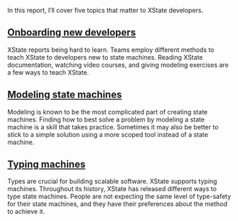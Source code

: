 In this report, I’ll cover five topics that matter to XState developers.

## [Onboarding new developers](#onboarding-new-developers-chapter)

XState reports being hard to learn. Teams employ different methods to
teach XState to developers new to state machines. Reading XState
documentation, watching video courses, and giving modeling exercises are a
few ways to teach XState.

## [Modeling state machines](#modeling-state-machines-chapter)

Modeling is known to be the most complicated part of creating state
machines. Finding how to best solve a problem by modeling a state machine
is a skill that takes practice. Sometimes it may also be better to stick
to a simple solution using a more scoped tool instead of a state machine.

## [Typing machines](#types-chapter)

Types are crucial for building scalable software. XState supports typing
machines. Throughout its history, XState has released different ways to
type state machines. People are not expecting the same level of
type-safety for their state machines, and they have their preferences
about the method to achieve it.
